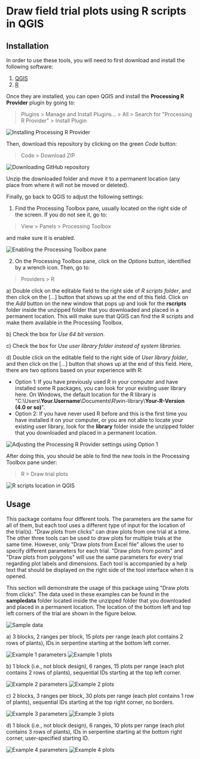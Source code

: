 # Draw field trial plots using R scripts in QGIS

## Installation

In order to use these tools, you will need to first download and install the following software:
1. [QGIS](https://qgis.org/en/site/forusers/download.html)
2. [R](https://www.r-project.org/)

Once they are installed, you can open QGIS and install the **Processing R Provider** plugin by going to:

> Plugins > Manage and Install Plugins... > All > Search for "Processing R Provider" > Install Plugin

![Installing Processing R Provider](img/install_r_plugin.png)

Then, download this repository by clicking on the green *Code* button:

> Code > Download ZIP

![Downloading GitHub repository](img/download_repo.png)

Unzip the downloaded folder and move it to a permanent location (any place from where it will not be moved or deleted).

Finally, go back to QGIS to adjust the following settings:

1. Find the Processing Toolbox pane, usually located on the right side of the screen. If you do not see it, go to:

> View > Panels > Processing Toolbox

and make sure it is enabled.

![Enabling the Processing Toolbox pane](img/view_processing_toolbox.png)

2. On the Processing Toolbox pane, click on the *Options* button, identified by a wrench icon. Then, go to:

> Providers > R

a) Double click on the editable field to the right side of *R scripts folder*, and then click on the [...] button that shows up at the end of this field. Click on the *Add* button on the new window that pops up and look for the **rscripts** folder inside the unzipped folder that you downloaded and placed in a permanent location. This will make sure that QGIS can find the R scripts and make them available in the Processing Toolbox.

b) Check the box for *Use 64 bit version*.

c) Check the box for *Use user library folder instead of system libraries*.

d) Double click on the editable field to the right side of *User library folder*, and then click on the [...] button that shows up at the end of this field. Here, there are two options based on your experience with R:

   * Option 1: If you have previously used R in your computer and have installed some R packages, you can look for your existing user library here. On Windows, the default location for the R library is "C:\Users\\**Your.Username**\Documents\R\win-library\\**Your-R-Version (4.0 or so)**".
   * Option 2: If you have never used R before and this is the first time you have installed it on your computer, or you are not able to locate your existing user library, look for the **library** folder inside the unzipped folder that you downloaded and placed in a permanent location.

![Adjusting the Processing R Provider settings using Option 1](img/adjust_plugin_settings.png)

After doing this, you should be able to find the new tools in the Processing Toolbox pane under:

> R > Draw trial plots

![R scripts location in QGIS](img/r_scripts.png)

## Usage

This package contains four different tools. The parameters are the same for all of them, but each tool uses a different type of input for the location of the trial(s). "Draw plots from clicks" can draw plots from one trial at a time. The other three tools can be used to draw plots for multiple trials at the same time. However, only "Draw plots from Excel file" allows the user to specify different parameters for each trial. "Draw plots from points" and "Draw plots from polygons" will use the same parameters for every trial regarding plot labels and dimensions. Each tool is accompanied by a help text that should be displayed on the right side of the tool interface when it is opened.

This section will demonstrate the usage of this package using "Draw plots from clicks". The data used in these examples can be found in the **sampledata** folder located inside the unzipped folder that you downloaded and placed in a permanent location. The location of the bottom left and top left corners of the trial are shown in the figure below.

![Sample data](img/sample_data.png)

a) 3 blocks, 2 ranges per block, 15 plots per range (each plot contains 2 rows of plants), IDs in serpentine starting at the bottom left corner.

![Example 1 parameters](img/click_sample1_parameters.png)
![Example 1 plots](img/click_sample1_plots.png)

b) 1 block (i.e., not block design), 6 ranges, 15 plots per range (each plot contains 2 rows of plants), sequential IDs starting at the top left corner.

![Example 2 parameters](img/click_sample2_parameters.png)
![Example 2 plots](img/click_sample2_plots.png)

c) 2 blocks, 3 ranges per block, 30 plots per range (each plot contains 1 row of plants), sequential IDs starting at the top right corner, no borders.

![Example 3 parameters](img/click_sample3_parameters.png)
![Example 3 plots](img/click_sample3_plots.png)

d) 1 block (i.e., not block design), 6 ranges, 10 plots per range (each plot contains 3 rows of plants), IDs in serpentine starting at the bottom right corner, user-specified starting ID.

![Example 4 parameters](img/click_sample4_parameters.png)
![Example 4 plots](img/click_sample4_plots.png)
